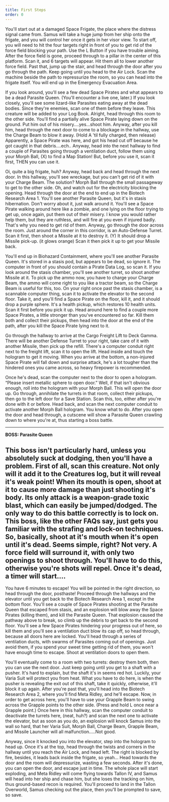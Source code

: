```yaml
---
title: First Steps
order: 0
---
```




You'll start out at a damaged Space Frigate, the place where the distress
signal came from. Samus will take a huge jump from her ship onto the frigate,
and you will control her once it gets in her visor view. To start off, you will
need to hit the four targets right in front of you to get rid of the force
field blocking your path. Use the L Button if you have trouble aiming. After
the force field is gone, proceed through to a pillar in the center of this
platform. Scan it, and 6 targets will appear. Hit them all to lower another
force field. Past that, jump up the stair, and head through the door after you
go through the path. Keep going until you head to the Air Lock. Scan the
machine beside the path to repressurize the room, so you can head into the
frigate itself. You will end up in the Emergency Evacuation Area.

If you look around, you'll see a few dead Space Pirates and what appears to be
a dead Parasite Queen. (You'll encounter a live one, later.) If you look
closely, you'll see some lizard-like Parasites eating away at the dead bodies.
Since they're enemies, scan one of them before they leave. This creature will
be added to your Log Book. Alright, head through this room to the other side.
You'll find a partially alive Space Pirate laying down on the ground. Put him
out of his misery....yes...shoot him. Anyway, after you kill him, head through
the next door to come to a blockage in the hallway, use the Charge Beam to blow
it away. (Hold A 'til fully charged, then release) Apparently, a Space Pirate
was here, and got his head cut off because he got caught in that
debris....ech.. Anyway, head into the next hallway to find a couple of
Parasites going through a ventilation duct, follow them using your Morph Ball,
(X) to find a Map Station! But, before you use it, scan it first, THEN you can
use it.

Oi, quite a big frigate, huh? Anyway, head back and head through the next door.
In this hallway, you'll see wreckage, but you can't get rid of it with your
Charge Beam. The solution? Morph Ball through the small passageway to get to
the other side. Oh, and watch out for the electricity blocking the opening.
Head through the door at the end to end up in the Biotech Research Area 1.
You'll see another Parasite Queen, but it's in stasis hibernation. Don't worry
about it, just walk around it. You'll see a Space Pirate walking around here
like a zombie, and one lying on the floor trying to get up, once again, put
them out of their misery. I know you would rather help them, but they are
ruthless, and will fire at you even if injured badly. That's why you need to
get rid of them. Anyway, go through the door across the room. Just around the
corner in this corridor, is an Auto-Defense Turret. Scan it first, then shoot a
Missile at it to destroy it. (Y) It should drop a Missile pick-up. (it glows
orange) Scan it then pick it up to get your Missile back.

You'll end up in Biohazard Containment, where you'll see another Parasite
Queen. It's stored in a stasis pod, but appears to be dead, so ignore it. The
computer in front of you should contain a Pirate Data Log, so scan it. If you
look around the stasis chamber, you'll see another turret, so shoot another
Missile at it. To pick up the ammo now, you have to charge your Charge Beam,
the ammo will come right to you like a tractor beam, so the Charge Beam is
useful for this, too. On your right once past the stasis chamber, is a
scannable computer thing, scan it to activate the elevator to the second floor.
Take it, and you'll find a Space Pirate on the floor, kill it, and it should
drop a purple sphere. It's a health pickup, which restores 10 health units.
Scan it first before you pick it up. Head around here to find a couple more
Space Pirates, a little stronger than you've encountered so far. Kill them both
and collect their pickups, then head into the door at the end of the path,
after you kill the Space Pirate lying next to it.

Go through the hallway to arrive at the Cargo Freight Lift to Deck Gamma. There
will be another Defense Turret to your right, take care of it with another
Missile, then pick up the refill. There's a computer conduit right next to the
freight lift, scan it to open the lift. Head inside and touch the hologram to
get it moving. When you arrive at the bottom, a non-injured Space Pirate will
fall down and surprise attack, he's a lot tougher than the hindered ones you
came across, so heavy firepower is recommended.

Once he's dead, scan the computer next to the door to open a hologram. “Please
insert metallic sphere to open door.” Well, if that isn't obvious enough, roll
into the hologram with your Morph Ball. This will open the door up. Go through,
annihilate the turrets in that room, collect their pickups, then go to the left
door for a Save Station. Scan this, too, either after you're done with it or
before. Head back, and scan the next computer conduit to activate another Morph
Ball hologram. You know what to do. After you open the door and head through, a
cutscene will show a Parasite Queen crawling down to where you're at, thus
starting a boss battle.

---------------------
**BOSS: Parasite Queen**

This boss isn't particularly hard, unless you absolutely suck at dodging, then
you'll have a problem. First of all, scan this creature. Not only will it add
it to the Creatures log, but it will reveal it's weak point! When its mouth is
open, shoot at it to cause more damage than just shooting it's body. Its only
attack is a weapon-grade toxic blast, which can easily be jumped/dodged. The
only way to do this battle correctly is to lock on. This boss, like the other
FAQs say, just gets you familiar with the strafing and lock-on techniques. So,
basically, shoot at it's mouth when it's open until it's dead. Seems simple,
right? Not very. A force field will surround it, with only two openings to
shoot through. You'll have to do this, otherwise you're shots will repel. Once
it's dead, a timer will start....
---------------------

You have 6 minutes to escape! You will be pointed in the right direction, so
head through the door, posthaste! Proceed through the hallways and the elevator
until you get back to the Biotech Research Area 1, except in the bottom floor.
You'll see a couple of Space Pirates shooting at the Parasite Queen that
escaped from stasis, and an explosion will blow away the Space Pirates (killing
them), and kill the Parasite Queen. That explosion caused the pathway above to
break, so climb up the debris to get back to the second floor. You'll see a few
Space Pirates hindering your progress out of here, so kill them and you'll see
a ventilation duct blow its cap off, so head through, because all doors here
are locked. You'll head through a series of ventilation ducts, with swarms of
Parasites coming out of openings. Just avoid them, if you spend your sweet time
getting rid of them, you won't have enough time to escape. Shoot at ventilation
doors to open them.

You'll eventually come to a room with two turrets: destroy them both, then you
can use the next door. Just keep going until you get to a shaft with a pusher.
It's hard to explain, but the shaft it's in seems red hot. Luckily, your Varia
Suit will protect you from heat. What you have to do here, is when the pusher
is revealing the exit out of this shaft, take it quickly, otherwise, it'll
block it up again. After you're past that, you'll head into the Biotech
Research Area 2, where you'll find Meta Ridley, and he'll escape. Now, in order
to get across here, you'll have to use your Grapple Beam to swing across the
Grapple points to the other side. (Press and hold L once near a Grapple point.)
Once here in this hallway, scan the computer conduit to deactivate the turrets
here, (neat, huh?) and scan the next one to activate the elevator, but as soon
as you do, an explosion will knock Samus into the wall so hard, that her Varia
Suit, Morph Ball, Charge Beam, Grapple Beam, and Missile Launcher will all
malfunction.....Not good.

Anyway, since it knocked you into the elevator, step into the hologram to head
up. Once it's at the top, head through the twists and corners in the hallway
until you reach the Air Lock, and head left. The right is blocked by fire,
besides, it leads back inside the frigate, so yeah... Head towards the door and
the room will depressurize, wasting a few seconds. After it's done, you can
open the door, and escape just in time. The whole place will start exploding,
and Meta Ridley will come flying towards Tallon IV, and Samus will head into
her ship and chase him, but she loses the tracking on him, thus ground-based
recon is required. You'll proceed to land in the Tallon Overworld, Samus
checking out the place, then you'll be prompted to save, so save.
